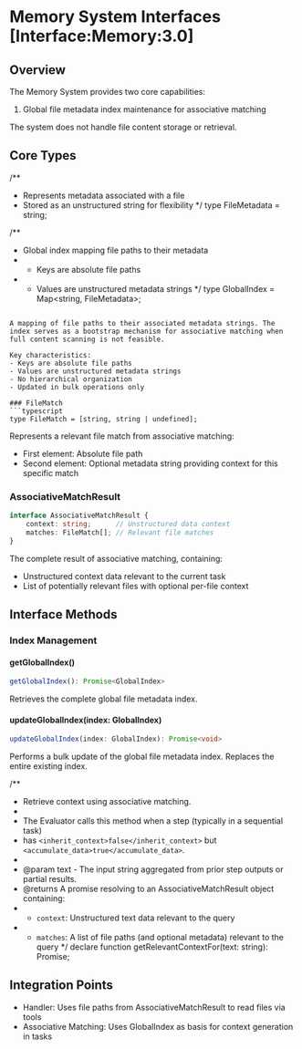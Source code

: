 # Memory System Interfaces [Interface:Memory:3.0]

## Overview
The Memory System provides two core capabilities:
1. Global file metadata index maintenance for associative matching

The system does not handle file content storage or retrieval.

## Core Types

/**
 * Represents metadata associated with a file
 * Stored as an unstructured string for flexibility
 */
type FileMetadata = string;

/**
 * Global index mapping file paths to their metadata
 * - Keys are absolute file paths
 * - Values are unstructured metadata strings
 */
type GlobalIndex = Map<string, FileMetadata>;
```

A mapping of file paths to their associated metadata strings. The index serves as a bootstrap mechanism for associative matching when full content scanning is not feasible.

Key characteristics:
- Keys are absolute file paths
- Values are unstructured metadata strings
- No hierarchical organization
- Updated in bulk operations only

### FileMatch
```typescript
type FileMatch = [string, string | undefined];
```

Represents a relevant file match from associative matching:
- First element: Absolute file path
- Second element: Optional metadata string providing context for this specific match

### AssociativeMatchResult
```typescript
interface AssociativeMatchResult {
    context: string;      // Unstructured data context
    matches: FileMatch[]; // Relevant file matches
}
```

The complete result of associative matching, containing:
- Unstructured context data relevant to the current task
- List of potentially relevant files with optional per-file context

## Interface Methods


### Index Management

#### getGlobalIndex()
```typescript
getGlobalIndex(): Promise<GlobalIndex>
```
Retrieves the complete global file metadata index.

#### updateGlobalIndex(index: GlobalIndex)
```typescript
updateGlobalIndex(index: GlobalIndex): Promise<void>
```
Performs a bulk update of the global file metadata index. Replaces the entire existing index.

/**
 * Retrieve context using associative matching.
 *
 * The Evaluator calls this method when a step (typically in a sequential task)
 * has `<inherit_context>false</inherit_context>` but `<accumulate_data>true</accumulate_data>`.
 *
 * @param text - The input string aggregated from prior step outputs or partial results.
 * @returns A promise resolving to an AssociativeMatchResult object containing:
 *   - `context`: Unstructured text data relevant to the query
 *   - `matches`: A list of file paths (and optional metadata) relevant to the query
 */
declare function getRelevantContextFor(text: string): Promise<AssociativeMatchResult>;

## Integration Points
- Handler: Uses file paths from AssociativeMatchResult to read files via tools
- Associative Matching: Uses GlobalIndex as basis for context generation in tasks
